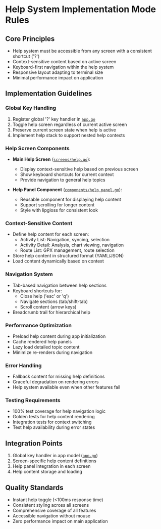 # Help System Implementation Mode Rules

## Core Principles
- Help system must be accessible from any screen with a consistent shortcut ('?')
- Context-sensitive content based on active screen
- Keyboard-first navigation within the help system
- Responsive layout adapting to terminal size
- Minimal performance impact on application

## Implementation Guidelines

### Global Key Handling
1. Register global '?' key handler in [`app.go`](fitness-tui/internal/tui/app.go)
2. Toggle help screen regardless of current active screen
3. Preserve current screen state when help is active
4. Implement help stack to support nested help contexts

### Help Screen Components
- **Main Help Screen** ([`screens/help.go`](fitness-tui/internal/tui/screens/help.go)):
  - Display context-sensitive help based on previous screen
  - Show keyboard shortcuts for current context
  - Provide navigation to general help topics
  
- **Help Panel Component** ([`components/help_panel.go`](fitness-tui/internal/tui/components/help_panel.go)):
  - Reusable component for displaying help content
  - Support scrolling for longer content
  - Style with lipgloss for consistent look

### Context-Sensitive Content
- Define help content for each screen:
  - Activity List: Navigation, syncing, selection
  - Activity Detail: Analysis, chart viewing, navigation
  - Route List: GPX management, route selection
- Store help content in structured format (YAML/JSON)
- Load content dynamically based on context

### Navigation System
- Tab-based navigation between help sections
- Keyboard shortcuts for:
  - Close help ('esc' or 'q')
  - Navigate sections (tab/shift-tab)
  - Scroll content (arrow keys)
- Breadcrumb trail for hierarchical help

### Performance Optimization
- Preload help content during app initialization
- Cache rendered help panels
- Lazy load detailed topic content
- Minimize re-renders during navigation

### Error Handling
- Fallback content for missing help definitions
- Graceful degradation on rendering errors
- Help system available even when other features fail

### Testing Requirements
- 100% test coverage for help navigation logic
- Golden tests for help content rendering
- Integration tests for context switching
- Test help availability during error states

## Integration Points
1. Global key handler in app model ([`app.go`](fitness-tui/internal/tui/app.go))
2. Screen-specific help content definitions
3. Help panel integration in each screen
4. Help content storage and loading

## Quality Standards
- Instant help toggle (<100ms response time)
- Consistent styling across all screens
- Comprehensive coverage of all features
- Accessible navigation without mouse
- Zero performance impact on main application